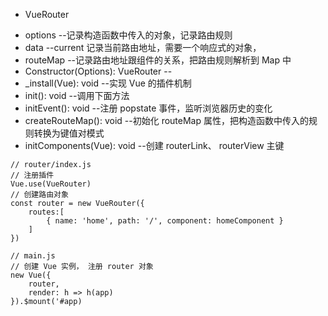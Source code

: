 + VueRouter
- options  --记录构造函数中传入的对象，记录路由规则
- data     --current 记录当前路由地址，需要一个响应式的对象，
- routeMap --记录路由地址跟组件的关系，把路由规则解析到 Map 中
- Constructor(Options): VueRouter --
- _install(Vue): void             --实现 Vue 的插件机制
- init(): void                    --调用下面方法
- initEvent(): void               --注册 popstate 事件，监听浏览器历史的变化
- createRouteMap(): void          --初始化 routeMap 属性，把构造函数中传入的规则转换为键值对模式
- initComponents(Vue): void       --创建 routerLink、 routerView 主键
```vue
// router/index.js
// 注册插件
Vue.use(VueRouter)
// 创建路由对象
const router = new VueRouter({
    routes:[
        { name: 'home', path: '/', component: homeComponent }
    ]
})

// main.js
// 创建 Vue 实例， 注册 router 对象
new Vue({
    router,
    render: h => h(app)
}).$mount('#app)
```